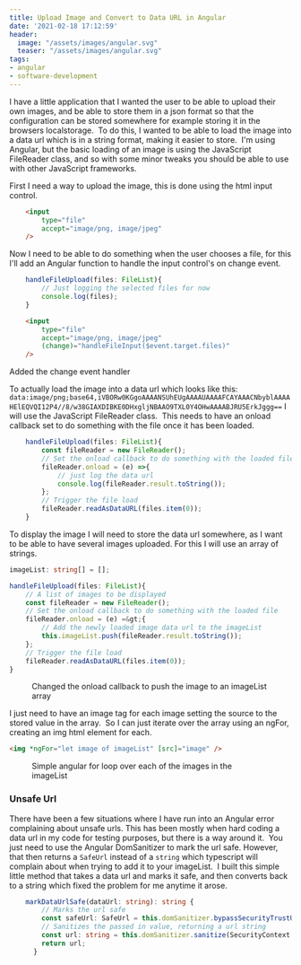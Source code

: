 ```yaml
---
title: Upload Image and Convert to Data URL in Angular
date: '2021-02-18 17:12:59'
header: 
  image: "/assets/images/angular.svg"
  teaser: "/assets/images/angular.svg"
tags:
- angular
- software-development
---
```


I have a little application that I wanted the user to be able to upload their own images, and be able to store them in a json format so that the configuration can be stored somewhere for example storing it in the browsers localstorage. &nbsp;To do this, I wanted to be able to load the image into a data url which is in a string format, making it easier to store. &nbsp;I'm using Angular, but the basic loading of an image is using the JavaScript FileReader class, and so with some minor tweaks you should be able to use with other JavaScript frameworks.

First I need a way to upload the image, this is done using the html input control.
```html
    <input 
    	type="file"
    	accept="image/png, image/jpeg"
    />
```
Now I need to be able to do something when the user chooses a file, for this I'll add an Angular function to handle the input control's on change event.
```typescript
    handleFileUpload(files: FileList){
    	// Just logging the selected files for now
    	console.log(files);
    }
```

```html
	<input
		type="file"
		accept="image/png, image/jpeg"
		(change)="handleFileInput($event.target.files)"
	/>
```
<figcaption>Added the change event handler</figcaption>


To actually load the image into a data url which looks like this: `data:image/png;base64,iVBORw0KGgoAAAANSUhEUgAAAAUAAAAFCAYAAACNbyblAAAAHElEQVQI12P4//8/w38GIAXDIBKE0DHxgljNBAAO9TXL0Y4OHwAAAABJRU5ErkJggg==` I will use the JavaScript FileReader class. &nbsp;This needs to have an onload callback set to do something with the file once it has been loaded.
```typescript
    handleFileUpload(files: FileList){
    	const fileReader = new FileReader();
    	// Set the onload callback to do something with the loaded file
    	fileReader.onload = (e) =>{
    		// just log the data url
    		console.log(fileReader.result.toString());
    	};
    	// Trigger the file load
    	fileReader.readAsDataURL(files.item(0));
    }
```
To display the image I will need to store the data url somewhere, as I want to be able to have several images uploaded. For this I will use an array of strings.
```typescript
imageList: string[] = [];

handleFileUpload(files: FileList){
	// A list of images to be displayed
	const fileReader = new FileReader();
    // Set the onload callback to do something with the loaded file
    fileReader.onload = (e) =&gt;{
    	// Add the newly loaded image data url to the imageList
    	this.imageList.push(fileReader.result.toString());
    };
    // Trigger the file load
    fileReader.readAsDataURL(files.item(0));
}
```
<figure class="kg-card kg-code-card"><figcaption>Changed the onload callback to push the image to an imageList array</figcaption></figure>

I just need to have an image tag for each image setting the source to the stored value in the array. &nbsp;So I can just iterate over the array using an ngFor, creating an img html element for each.

```html
<img *ngFor="let image of imageList" [src]="image" />
```
<figure class="kg-card kg-code-card"><figcaption>Simple angular for loop over each of the images in the imageList</figcaption></figure>

### Unsafe Url

There have been a few situations where I have run into an Angular error complaining about unsafe urls. This has been mostly when hard coding a data url in my code for testing purposes, but there is a way around it. &nbsp;You just need to use the Angular DomSanitizer to mark the url safe. However, that then returns a `SafeUrl` instead of a `string` which typescript will complain about when trying to add it to your imageList. &nbsp;I built this simple little method that takes a data url and marks it safe, and then converts back to a string which fixed the problem for me anytime it arose.
```typescript
    markDataUrlSafe(dataUrl: string): string {
    	// Marks the url safe
        const safeUrl: SafeUrl = this.domSanitizer.bypassSecurityTrustUrl(dataUrl);
        // Sanitizes the passed in value, returning a url string
        const url: string = this.domSanitizer.sanitize(SecurityContext.URL, safeUrl);
        return url;
      }
```
